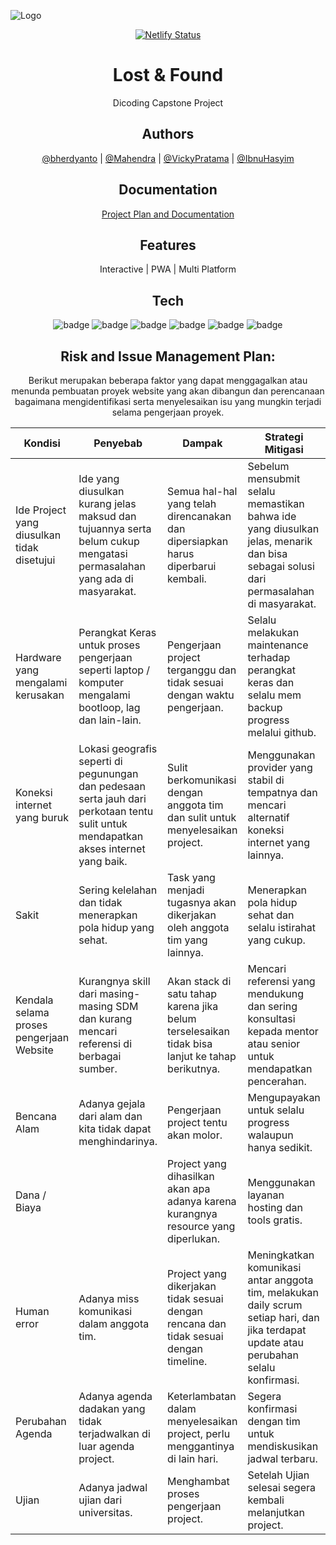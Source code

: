 
![Logo](https://i.ibb.co/mG7Qdsk/banner.jpg")

<div align="center">
  
  [![Netlify Status](https://api.netlify.com/api/v1/badges/269ee15a-ff2e-47e4-8945-a91096983710/deploy-status)](https://app.netlify.com/sites/lost-and-found-finder/deploys)
  
# Lost & Found 

Dicoding Capstone Project 
  


  
## Authors

 [@bherdyanto](https://github.com/Menrva-pixel) | [@Mahendra](https://github.com/OmMahen) | [@VickyPratama](https://github.com/VickyPratama87) | [@IbnuHasyim](https://github.com/IbnuHs)

## Documentation

[Project Plan and Documentation](https://docs.google.com/document/d/11AZIsu7ZXM8i8nVDMIL0YBuNyv7aJ6xwYcQtyKEa_hc/edit)


## Features

 Interactive | PWA | Multi Platform

  
## Tech

![badge](https://img.shields.io/badge/Node.js-43853D?style=for-the-badge&logo=node.js&logoColor=white)
![badge](https://img.shields.io/badge/JavaScript-F7DF1E?style=for-the-badge&logo=javascript&logoColor=black)
![badge](https://img.shields.io/badge/HTML5-E34F26?style=for-the-badge&logo=html5&logoColor=white)
![badge](https://img.shields.io/badge/CSS3-1572B6?style=for-the-badge&logo=css3&logoColor=white)
![badge](https://img.shields.io/badge/Bootstrap-563D7C?style=for-the-badge&logo=bootstrap&logoColor=white)
![badge](https://img.shields.io/badge/Express.js-404D59?style=for-the-badge)
  
  
  ##  Risk and Issue Management Plan: 

Berikut merupakan beberapa faktor yang dapat menggagalkan atau menunda pembuatan proyek website yang akan dibangun dan perencanaan bagaimana mengidentifikasi serta menyelesaikan isu yang mungkin terjadi selama pengerjaan proyek. 

Kondisi  | Penyebab |Dampak  | Strategi Mitigasi
------------- | ------------- |------------- | -------------
Ide Project yang diusulkan tidak disetujui | Ide yang diusulkan kurang jelas maksud dan tujuannya serta belum cukup mengatasi permasalahan yang ada di masyarakat.| Semua hal-hal yang telah direncanakan dan dipersiapkan harus diperbarui kembali.  | Sebelum mensubmit selalu memastikan bahwa ide yang diusulkan jelas, menarik dan bisa sebagai solusi dari permasalahan di masyarakat.
Hardware yang mengalami kerusakan  | Perangkat Keras untuk proses pengerjaan seperti laptop / komputer mengalami bootloop, lag dan lain-lain. | Pengerjaan project terganggu dan tidak sesuai dengan waktu pengerjaan.  | Selalu melakukan maintenance terhadap perangkat keras dan selalu mem backup progress melalui github.
Koneksi internet yang buruk  | Lokasi geografis seperti di pegunungan dan pedesaan serta jauh dari perkotaan tentu sulit untuk mendapatkan akses internet yang baik. | Sulit berkomunikasi dengan anggota tim dan sulit untuk menyelesaikan project. | Menggunakan provider yang stabil di tempatnya dan mencari alternatif koneksi internet yang lainnya.
Sakit  | Sering kelelahan dan tidak menerapkan pola hidup yang sehat. | Task yang menjadi tugasnya akan dikerjakan oleh anggota tim yang lainnya.  | Menerapkan pola hidup sehat dan selalu istirahat yang cukup.
Kendala selama proses pengerjaan Website  | Kurangnya skill dari masing-masing SDM dan kurang mencari referensi di berbagai sumber. | Akan stack di satu tahap karena jika belum terselesaikan tidak bisa lanjut ke tahap berikutnya.  | Mencari referensi yang mendukung dan sering konsultasi kepada mentor atau senior untuk mendapatkan pencerahan. 
Bencana Alam  | Adanya gejala dari alam dan kita tidak dapat menghindarinya. | Pengerjaan project tentu akan molor.  | Mengupayakan untuk selalu progress walaupun hanya sedikit.
Dana / Biaya  |  | Project yang dihasilkan akan apa adanya karena kurangnya resource yang diperlukan. | Menggunakan layanan hosting dan tools gratis.
Human error  | Adanya miss komunikasi dalam anggota tim. | Project yang dikerjakan tidak sesuai dengan rencana dan tidak sesuai dengan timeline.  | Meningkatkan komunikasi antar anggota tim, melakukan daily scrum setiap hari, dan jika terdapat update atau perubahan selalu konfirmasi.
Perubahan Agenda  | Adanya agenda dadakan yang tidak terjadwalkan di luar agenda project. | Keterlambatan dalam menyelesaikan project, perlu menggantinya di lain hari.  | Segera konfirmasi dengan tim untuk mendiskusikan jadwal terbaru. 
Ujian  | Adanya jadwal ujian dari universitas. | Menghambat proses pengerjaan project.  | Setelah Ujian selesai segera kembali melanjutkan project.
  
  </div>
